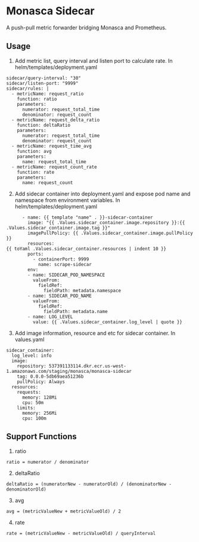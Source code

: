 # Monasca Sidecar
A push-pull metric forwarder bridging Monasca and Prometheus.

## Usage
1. Add metric list, query interval and listen port to calculate rate. 
In helm/templates/deployment.yaml

```
sidecar/query-interval: "30"
sidecar/listen-port: "9999"
sidecar/rules: |
  - metricName: request_ratio
    function: ratio
    parameters:
      numerator: request_total_time
      denominator: request_count
  - metricName: request_delta_ratio
    function: deltaRatio
    parameters:
      numerator: request_total_time
      denominator: request_count
  - metricName: request_time_avg
    function: avg
    parameters:
      name: request_total_time
  - metricName: request_count_rate
    function: rate
    parameters:
      name: request_count

```

2. Add sidecar container into deployment.yaml and expose pod name and namespace from environment variables. 
In helm/templates/deployment.yaml

```
      - name: {{ template "name" . }}-sidecar-container
        image: "{{ .Values.sidecar_container.image.repository }}:{{ .Values.sidecar_container.image.tag }}"
        imagePullPolicy: {{ .Values.sidecar_container.image.pullPolicy }}
        resources:
{{ toYaml .Values.sidecar_container.resources | indent 10 }}
        ports:
          - containerPort: 9999
            name: scrape-sidecar
        env:
        - name: SIDECAR_POD_NAMESPACE
          valueFrom:
            fieldRef:
              fieldPath: metadata.namespace
        - name: SIDECAR_POD_NAME
          valueFrom:
            fieldRef:
              fieldPath: metadata.name
        - name: LOG_LEVEL
          value: {{ .Values.sidecar_container.log_level | quote }}
```

3. Add image information, resource and etc for sidecar container. 
In values.yaml

```
sidecar_container:
  log_level: info
  image:
    repository: 537391133114.dkr.ecr.us-west-1.amazonaws.com/staging/monasca/monasca-sidecar
    tag: 0.0.0-5db69aea51236b
    pullPolicy: Always
  resources:
    requests:
      memory: 128Mi
      cpu: 50m
    limits:
      memory: 256Mi
      cpu: 100m
```

## Support Functions

1. ratio

```
ratio = numerator / denominator
```

2. deltaRatio

```
deltaRatio = (numeratorNew - numeratorOld) / (denominatorNew - denominatorOld)
```

3. avg

```
avg = (metricValueNew + metricValueOld) / 2
```

4. rate

```
rate = (metricValueNew - metricValueOld) / queryInterval
```
